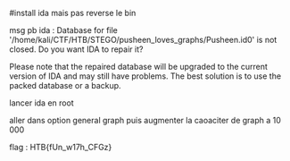 #install ida mais pas reverse le bin

msg pb ida :
Database for file '/home/kali/CTF/HTB/STEGO/pusheen_loves_graphs/Pusheen.id0' is not closed. Do you want IDA to repair it?

Please note that the repaired database will be upgraded to
the current version of IDA and may still have problems.
The best solution is to use the packed database or a backup.

lancer ida en root

aller dans option general graph puis augmenter la caoaciter de graph a 10 000

flag  : HTB{fUn_w17h_CFGz}